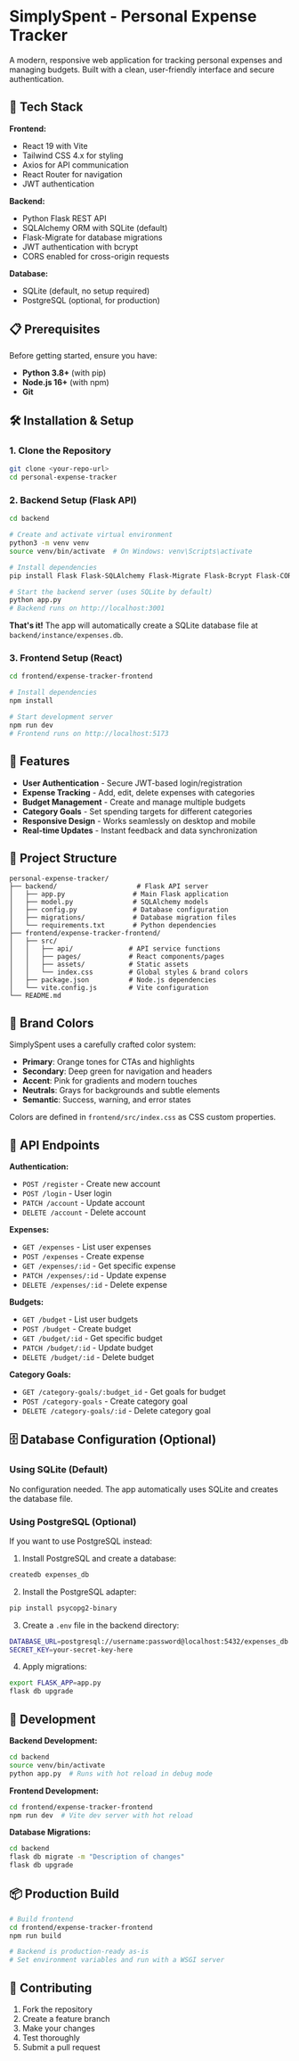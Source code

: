# SimplySpent - Personal Expense Tracker

A modern, responsive web application for tracking personal expenses and managing budgets. Built with a clean, user-friendly interface and secure authentication.

## 🚀 Tech Stack

**Frontend:**
- React 19 with Vite
- Tailwind CSS 4.x for styling
- Axios for API communication
- React Router for navigation
- JWT authentication

**Backend:**
- Python Flask REST API
- SQLAlchemy ORM with SQLite (default)
- Flask-Migrate for database migrations
- JWT authentication with bcrypt
- CORS enabled for cross-origin requests

**Database:**
- SQLite (default, no setup required)
- PostgreSQL (optional, for production)

## 📋 Prerequisites

Before getting started, ensure you have:

- **Python 3.8+** (with pip)
- **Node.js 16+** (with npm)
- **Git**

## 🛠️ Installation & Setup

### 1. Clone the Repository
```bash
git clone <your-repo-url>
cd personal-expense-tracker
```

### 2. Backend Setup (Flask API)

```bash
cd backend

# Create and activate virtual environment
python3 -m venv venv
source venv/bin/activate  # On Windows: venv\Scripts\activate

# Install dependencies
pip install Flask Flask-SQLAlchemy Flask-Migrate Flask-Bcrypt Flask-CORS python-dotenv PyJWT

# Start the backend server (uses SQLite by default)
python app.py
# Backend runs on http://localhost:3001
```

**That's it!** The app will automatically create a SQLite database file at `backend/instance/expenses.db`.

### 3. Frontend Setup (React)

```bash
cd frontend/expense-tracker-frontend

# Install dependencies
npm install

# Start development server
npm run dev
# Frontend runs on http://localhost:5173
```

## 🎯 Features

- **User Authentication** - Secure JWT-based login/registration
- **Expense Tracking** - Add, edit, delete expenses with categories
- **Budget Management** - Create and manage multiple budgets
- **Category Goals** - Set spending targets for different categories
- **Responsive Design** - Works seamlessly on desktop and mobile
- **Real-time Updates** - Instant feedback and data synchronization

## 📁 Project Structure

```
personal-expense-tracker/
├── backend/                    # Flask API server
│   ├── app.py                 # Main Flask application
│   ├── model.py               # SQLAlchemy models
│   ├── config.py              # Database configuration
│   ├── migrations/            # Database migration files
│   └── requirements.txt       # Python dependencies
├── frontend/expense-tracker-frontend/
│   ├── src/
│   │   ├── api/              # API service functions
│   │   ├── pages/            # React components/pages
│   │   ├── assets/           # Static assets
│   │   └── index.css         # Global styles & brand colors
│   ├── package.json          # Node.js dependencies
│   └── vite.config.js        # Vite configuration
└── README.md
```

## 🎨 Brand Colors

SimplySpent uses a carefully crafted color system:

- **Primary**: Orange tones for CTAs and highlights
- **Secondary**: Deep green for navigation and headers  
- **Accent**: Pink for gradients and modern touches
- **Neutrals**: Grays for backgrounds and subtle elements
- **Semantic**: Success, warning, and error states

Colors are defined in `frontend/src/index.css` as CSS custom properties.

## 🔧 API Endpoints

**Authentication:**
- `POST /register` - Create new account
- `POST /login` - User login
- `PATCH /account` - Update account
- `DELETE /account` - Delete account

**Expenses:**
- `GET /expenses` - List user expenses
- `POST /expenses` - Create expense
- `GET /expenses/:id` - Get specific expense
- `PATCH /expenses/:id` - Update expense
- `DELETE /expenses/:id` - Delete expense

**Budgets:**
- `GET /budget` - List user budgets
- `POST /budget` - Create budget
- `GET /budget/:id` - Get specific budget
- `PATCH /budget/:id` - Update budget
- `DELETE /budget/:id` - Delete budget

**Category Goals:**
- `GET /category-goals/:budget_id` - Get goals for budget
- `POST /category-goals` - Create category goal
- `DELETE /category-goals/:id` - Delete category goal

## 🗄️ Database Configuration (Optional)

### Using SQLite (Default)
No configuration needed. The app automatically uses SQLite and creates the database file.

### Using PostgreSQL (Optional)
If you want to use PostgreSQL instead:

1. Install PostgreSQL and create a database:
```bash
createdb expenses_db
```

2. Install the PostgreSQL adapter:
```bash
pip install psycopg2-binary
```

3. Create a `.env` file in the backend directory:
```bash
DATABASE_URL=postgresql://username:password@localhost:5432/expenses_db
SECRET_KEY=your-secret-key-here
```

4. Apply migrations:
```bash
export FLASK_APP=app.py
flask db upgrade
```

## 🚀 Development

**Backend Development:**
```bash
cd backend
source venv/bin/activate
python app.py  # Runs with hot reload in debug mode
```

**Frontend Development:**
```bash
cd frontend/expense-tracker-frontend
npm run dev  # Vite dev server with hot reload
```

**Database Migrations:**
```bash
cd backend
flask db migrate -m "Description of changes"
flask db upgrade
```

## 📦 Production Build

```bash
# Build frontend
cd frontend/expense-tracker-frontend
npm run build

# Backend is production-ready as-is
# Set environment variables and run with a WSGI server
```

## 🤝 Contributing

1. Fork the repository
2. Create a feature branch
3. Make your changes
4. Test thoroughly
5. Submit a pull request
